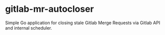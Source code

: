 # gitlab-mr-autocloser
Simple Go application for closing stale Gitlab Merge Requests via Gitlab API and internal scheduler.
